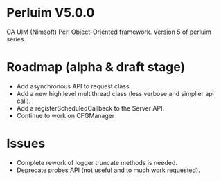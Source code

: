# Perluim V5.0.0
CA UIM (Nimsoft) Perl Object-Oriented framework. Version 5 of perluim series.

# Roadmap (alpha & draft stage)

- Add asynchronous API to request class.
- Add a new high level multithread class (less verbose and simplier api call). 
- Add a registerScheduledCallback to the Server API.
- Continue to work on CFGManager 

# Issues 

- Complete rework of logger truncate methods is needed.
- Deprecate probes API (not useful and to much work requested).